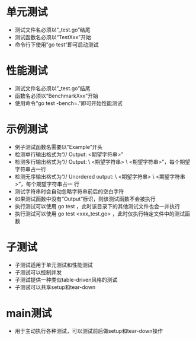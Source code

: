 # 单元测试
* 测试文件名必须以”_test.go”结尾
* 测试函数名必须以“TestXxx”开始
* 命令行下使用”go test”即可启动测试

# 性能测试
* 测试文件名必须以”_test.go”结尾
* 函数名必须以“BenchmarkXxx”开始
* 使用命令“go test -bench=.”即可开始性能测试

# 示例测试
* 例子测试函数名需要以”Example”开头
* 检测单行输出格式为“// Output: <期望字符串>”
* 检测多行输出格式为“// Output: \ <期望字符串> \ <期望字符串>”，每个期望字符串占一行
* 检测无序输出格式为“// Unordered output: \ <期望字符串> \ <期望字符串>”，每个期望字符串占一 行
* 测试字符串时会自动忽略字符串前后的空白字符
* 如果测试函数中没有“Output”标识，则该测试函数不会被执行
* 执行测试可以使用 go test ，此时该目录下的其他测试文件也会一并执行
* 执行测试可以使用 go test <xxx_test.go> ，此时仅执行特定文件中的测试函数

# 子测试
* 子测试适用于单元测试和性能测试
* 子测试可以控制并发
* 子测试提供一种类似table-driven风格的测试
* 子测试可以共享setup和tear-down

# main测试
* 用于主动执行各种测试，可以测试前后做setup和tear-down操作

